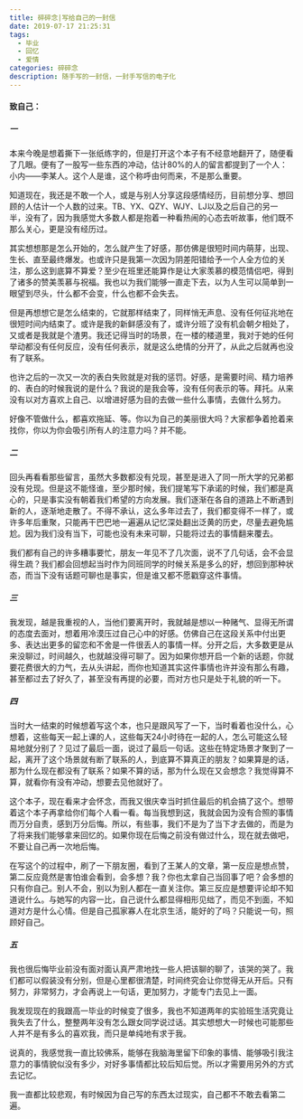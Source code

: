 ```yaml
---
title: 碎碎念|写给自己的一封信
date: 2019-07-17 21:25:31
tags:
  - 毕业
  - 回忆
  - 爱情
categories: 碎碎念
description: 随手写的一封信，一封手写信的电子化
---
```


#### **致自己：**

##### 一

本来今晚是想着撕下一张纸练字的，但是打开这个本子有不经意地翻开了，随便看了几眼。便有了一股写一些东西的冲动，估计80%的人的留言都提到了一个人：小内——李某人。这个人是谁，这个称呼由何而来，不是那么重要。

知道现在，我还是不敢一个人，或是与别人分享这段感情经历，目前想分享、想回顾的人估计一个人数的过来。TB、YX、QZY、WJY、LJ以及之后自己的另一半，没有了，因为我感觉大多数人都是抱着一种看热闹的心态去听故事，他们既不那么关心，更是没有经历过。

其实想想那是怎么开始的，怎么就产生了好感，那仿佛是很短时间内萌芽，出现、生长、直至最终爆发。也或许只是我第一次因为阴差阳错给予一个人全方位的关注，那么这到底算不算爱？至少在班里还能算作是让大家羡慕的模范情侣吧，得到了诸多的赞美羡慕与祝福。我也以为我们能够一直走下去，以为人生可以简单到一眼望到尽头，什么都不会变，什么也都不会失去。

但是再想想它是怎么结束的，它就那样结束了，同样悄无声息、没有任何征兆地在很短时间内结束了。或许是我的新鲜感没有了，或许分班了没有机会朝夕相处了，又或者是我就是个渣男。我还记得当时的场景，在一楼的楼道里，我对于她的任何举动都没有任何反应，没有任何表示，就是这么绝情的分开了，从此之后就再也没有了联系。

也许之后的一次又一次的表白失败就是对我的惩罚。好感，是需要时间、精力培养的、表白的时候我说的是什么？我说的是我会等，没有任何表示的等。拜托。从来没有以对方喜欢上自己、以增进好感为目的去做一些什么事情，去做什么努力。

好像不管做什么，都喜欢拖延、等。你以为自己的美丽很大吗？大家都争着抢着来找你，你以为你会吸引所有人的注意力吗？并不能。

##### 二

回头再看看那些留言，虽然大多数都没有兑现，甚至是进入了同一所大学的兄弟都没有兑现。但是这不能怪谁，至少那时候，我们提笔写下承诺的时候，我们都是真心的，只是事实没有朝着我们希望的方向发展。我们逐渐在各自的道路上不断遇到新的人，逐渐地走散了。不得不承认，这么多年过去了，我们都变得不一样了，或许多年后重聚，只能再干巴巴地一遍遍从记忆深处翻出泛黄的历史，尽量去避免尴尬。因为我们没有当下，可能也没有未来可聊，只能将过去的事情翻来覆去。

我们都有自己的许多糟事要忙，朋友一年见不了几次面，说不了几句话，会不会显得生疏？我们都会回想起当时作为同班同学的时候关系是多么的好，想回到那种状态，而当下没有话题可聊也是事实，但是谁又都不愿戳穿这件事情。

##### 三

我发现，越是我重视的人，当他们要离开时，我就越是想以一种赌气、显得无所谓的态度去面对，想着用冷漠压过自己心中的好感。仿佛自己在这段关系中付出更多、表达出更多的留恋和不舍是一件很丢人的事情一样。分开之后，大多数更是从来没聊过，时间越久，也就越没得可聊了。因为如果你想开启一个新的话题，你就要花费很大的力气，去从头讲起，而你也知道其实这件事情也许并没有那么有趣，甚至都过去了好久了，甚至没有再提的必要，而对方也只是处于礼貌的听一下。

##### 四

当时大一结束的时候想着写这个本，也只是跟风写了一下，当时看着也没什么，心想着，这些每天一起上课的人，这些每天24小时待在一起的人，怎么可能这么轻易地就分别了？见过了最后一面，说过了最后一句话。这些在特定场景才聚到了一起，离开了这个场景就有断了联系的人，到底算不算真正的朋友？如果算是的话，那为什么现在都没有了联系？如果不算的话，那为什么现在又会想念？我觉得算不算，就看你有没有冲动，想要去见他就好了。

这个本子，现在看来才会怀念，而我又很庆幸当时抓住最后的机会搞了这个。想带着这个本子再拿给你们每个人看一看。每当我想到这，我就会因为没有合照的事情而万分自责，感到万分后悔。所以，有些事，我们不是为了当下才去做的，而是为了将来我们能够拿来回忆的。如果你现在后悔之前没有做过什么，现在就去做吧，不要让自己再一次地后悔。

在写这个的过程中，刷了一下朋友圈，看到了王某人的文章，第一反应是想点赞，第二反应竟然是害怕谁会看到，会多想？我？你也太拿自己当回事了吧？会多想的只有你自己。别人不会，别以为别人都在一直关注你。第三反应是想要评论却不知道说什么。与她写的内容一比，自己说什么都显得相形见绌了，而见不到面，不知道对方是什么心情。但是自己孤家寡人在北京生活，能好的了吗？只能说一句，照顾好自己。

##### 五

我也很后悔毕业前没有面对面认真严肃地找一些人把该聊的聊了，该哭的哭了。我们都可以假装没有分别，但是心里都很清楚，时间终究会让你觉得无从开后。只有努力，非常努力，才会再说上一句话，更加努力，才能专门去见上一面。

我发现现在的我跟高一毕业的时候变了很多，我也不知道两年的实验班生活究竟让我失去了什么，整整两年没有怎么跟女同学说过话。其实想想大一时候也可能那些人并不是有多么的喜欢我，而只是单纯地有求于我。

说真的，我感觉我一直比较佛系，能够在我脑海里留下印象的事情、能够吸引我注意力的事情貌似没有多少，对好多事情都比较后知后觉。所以才需要用另外的方式去记忆。

我一直都比较悲观，有时候因为自己写的东西太过现实，自己都不不敢去看第二遍。